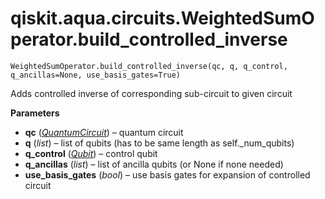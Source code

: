 # qiskit.aqua.circuits.WeightedSumOperator.build\_controlled\_inverse

`WeightedSumOperator.build_controlled_inverse(qc, q, q_control, q_ancillas=None, use_basis_gates=True)`

Adds controlled inverse of corresponding sub-circuit to given circuit

**Parameters**

*   **qc** ([*QuantumCircuit*](qiskit.circuit.QuantumCircuit#qiskit.circuit.QuantumCircuit "qiskit.circuit.QuantumCircuit")) – quantum circuit
*   **q** (*list*) – list of qubits (has to be same length as self.\_num\_qubits)
*   **q\_control** ([*Qubit*](qiskit.circuit.Qubit#qiskit.circuit.Qubit "qiskit.circuit.Qubit")) – control qubit
*   **q\_ancillas** (*list*) – list of ancilla qubits (or None if none needed)
*   **use\_basis\_gates** (*bool*) – use basis gates for expansion of controlled circuit
